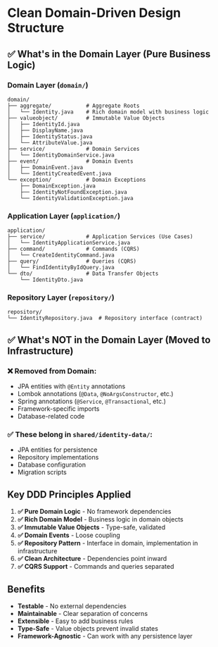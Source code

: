 # Clean Domain-Driven Design Structure

## ✅ What's in the Domain Layer (Pure Business Logic)

### Domain Layer (`domain/`)
```
domain/
├── aggregate/           # Aggregate Roots
│   └── Identity.java    # Rich domain model with business logic
├── valueobject/         # Immutable Value Objects
│   ├── IdentityId.java
│   ├── DisplayName.java
│   ├── IdentityStatus.java
│   └── AttributeValue.java
├── service/             # Domain Services
│   └── IdentityDomainService.java
├── event/               # Domain Events
│   ├── DomainEvent.java
│   └── IdentityCreatedEvent.java
└── exception/           # Domain Exceptions
    ├── DomainException.java
    ├── IdentityNotFoundException.java
    └── IdentityValidationException.java
```

### Application Layer (`application/`)
```
application/
├── service/             # Application Services (Use Cases)
│   └── IdentityApplicationService.java
├── command/             # Commands (CQRS)
│   └── CreateIdentityCommand.java
├── query/               # Queries (CQRS)
│   └── FindIdentityByIdQuery.java
└── dto/                 # Data Transfer Objects
    └── IdentityDto.java
```

### Repository Layer (`repository/`)
```
repository/
└── IdentityRepository.java  # Repository interface (contract)
```

## ✅ What's NOT in the Domain Layer (Moved to Infrastructure)

### ❌ Removed from Domain:
- JPA entities with `@Entity` annotations
- Lombok annotations (`@Data`, `@NoArgsConstructor`, etc.)
- Spring annotations (`@Service`, `@Transactional`, etc.)
- Framework-specific imports
- Database-related code

### ✅ These belong in `shared/identity-data/`:
- JPA entities for persistence
- Repository implementations
- Database configuration
- Migration scripts

## Key DDD Principles Applied

1. **✅ Pure Domain Logic** - No framework dependencies
2. **✅ Rich Domain Model** - Business logic in domain objects
3. **✅ Immutable Value Objects** - Type-safe, validated
4. **✅ Domain Events** - Loose coupling
5. **✅ Repository Pattern** - Interface in domain, implementation in infrastructure
6. **✅ Clean Architecture** - Dependencies point inward
7. **✅ CQRS Support** - Commands and queries separated

## Benefits

- **Testable** - No external dependencies
- **Maintainable** - Clear separation of concerns
- **Extensible** - Easy to add business rules
- **Type-Safe** - Value objects prevent invalid states
- **Framework-Agnostic** - Can work with any persistence layer
